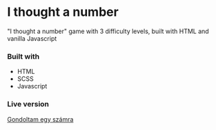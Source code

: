 
# I thought a number

"I thought a number" game with 3 difficulty levels, built with HTML and vanilla Javascript

### Built with
 - HTML
 - SCSS
 - Javascript

### Live version
[Gondoltam egy számra](https://sipizork.github.io/gondoltam/)
